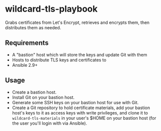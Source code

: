 # wildcard-tls-playbook
Grabs certificates from Let's Encrypt, retrieves and encrypts them, then distributes them as needed.

## Requirements
* A "bastion" host which will store the keys and update Git with them
* Hosts to distribute TLS keys and certificates to
* Ansible 2.9+

## Usage
* Create a bastion host.
* Install Git on your bastion host.
* Generate some SSH keys on your bastion host for use with Git.
* Create a Git repository to hold certificate materials, add your bastion host's keys to it as access keys with write privileges, and clone it to `wildcard-tls-materials` in your user's $HOME on your bastion host (for the user you'll login with via Ansible).